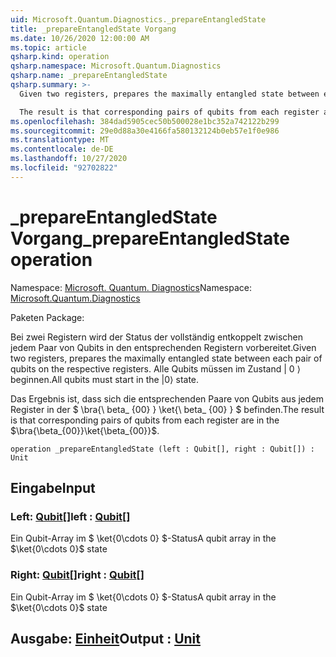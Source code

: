 ```yaml
---
uid: Microsoft.Quantum.Diagnostics._prepareEntangledState
title: _prepareEntangledState Vorgang
ms.date: 10/26/2020 12:00:00 AM
ms.topic: article
qsharp.kind: operation
qsharp.namespace: Microsoft.Quantum.Diagnostics
qsharp.name: _prepareEntangledState
qsharp.summary: >-
  Given two registers, prepares the maximally entangled state between each pair of qubits on the respective registers. All qubits must start in the |0⟩ state.

  The result is that corresponding pairs of qubits from each register are in the $\bra{\beta_{00}}\ket{\beta_{00}}$.
ms.openlocfilehash: 384dad5905cec50b500028e1bc352a742122b299
ms.sourcegitcommit: 29e0d88a30e4166fa580132124b0eb57e1f0e986
ms.translationtype: MT
ms.contentlocale: de-DE
ms.lasthandoff: 10/27/2020
ms.locfileid: "92702822"
---
```

# <a name="_prepareentangledstate-operation"></a><span data-ttu-id="e7b70-102">_prepareEntangledState Vorgang</span><span class="sxs-lookup"><span data-stu-id="e7b70-102">_prepareEntangledState operation</span></span>

<span data-ttu-id="e7b70-103">Namespace: [Microsoft. Quantum. Diagnostics](xref:Microsoft.Quantum.Diagnostics)</span><span class="sxs-lookup"><span data-stu-id="e7b70-103">Namespace: [Microsoft.Quantum.Diagnostics](xref:Microsoft.Quantum.Diagnostics)</span></span>

<span data-ttu-id="e7b70-104">Paketen [](https://nuget.org/packages/)</span><span class="sxs-lookup"><span data-stu-id="e7b70-104">Package: [](https://nuget.org/packages/)</span></span>


<span data-ttu-id="e7b70-105">Bei zwei Registern wird der Status der vollständig entkoppelt zwischen jedem Paar von Qubits in den entsprechenden Registern vorbereitet.</span><span class="sxs-lookup"><span data-stu-id="e7b70-105">Given two registers, prepares the maximally entangled state between each pair of qubits on the respective registers.</span></span>
<span data-ttu-id="e7b70-106">Alle Qubits müssen im Zustand | 0 ⟩ beginnen.</span><span class="sxs-lookup"><span data-stu-id="e7b70-106">All qubits must start in the |0⟩ state.</span></span>

<span data-ttu-id="e7b70-107">Das Ergebnis ist, dass sich die entsprechenden Paare von Qubits aus jedem Register in der $ \bra{\ beta_ {00} } \ket{\ beta_ {00} } $ befinden.</span><span class="sxs-lookup"><span data-stu-id="e7b70-107">The result is that corresponding pairs of qubits from each register are in the $\bra{\beta_{00}}\ket{\beta_{00}}$.</span></span>

```qsharp
operation _prepareEntangledState (left : Qubit[], right : Qubit[]) : Unit
```


## <a name="input"></a><span data-ttu-id="e7b70-108">Eingabe</span><span class="sxs-lookup"><span data-stu-id="e7b70-108">Input</span></span>

### <a name="left--qubit"></a><span data-ttu-id="e7b70-109">Left: [Qubit](xref:microsoft.quantum.lang-ref.qubit)[]</span><span class="sxs-lookup"><span data-stu-id="e7b70-109">left : [Qubit](xref:microsoft.quantum.lang-ref.qubit)[]</span></span>

<span data-ttu-id="e7b70-110">Ein Qubit-Array im $ \ket{0\cdots 0} $-Status</span><span class="sxs-lookup"><span data-stu-id="e7b70-110">A qubit array in the $\ket{0\cdots 0}$ state</span></span>


### <a name="right--qubit"></a><span data-ttu-id="e7b70-111">Right: [Qubit](xref:microsoft.quantum.lang-ref.qubit)[]</span><span class="sxs-lookup"><span data-stu-id="e7b70-111">right : [Qubit](xref:microsoft.quantum.lang-ref.qubit)[]</span></span>

<span data-ttu-id="e7b70-112">Ein Qubit-Array im $ \ket{0\cdots 0} $-Status</span><span class="sxs-lookup"><span data-stu-id="e7b70-112">A qubit array in the $\ket{0\cdots 0}$ state</span></span>



## <a name="output--unit"></a><span data-ttu-id="e7b70-113">Ausgabe: [Einheit](xref:microsoft.quantum.lang-ref.unit)</span><span class="sxs-lookup"><span data-stu-id="e7b70-113">Output : [Unit](xref:microsoft.quantum.lang-ref.unit)</span></span>

